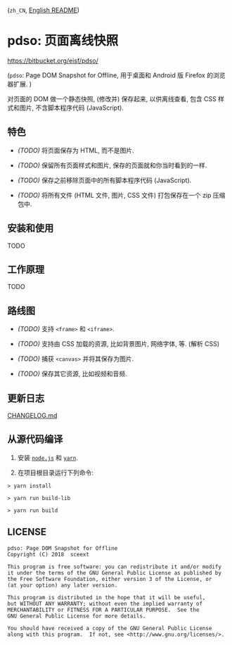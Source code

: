 <!-- README.md, pdso/ -->

(`zh_CN`, [English README](doc/en/README.md))

# pdso: 页面离线快照
<https://bitbucket.org/eisf/pdso/>

(`pdso`: Page DOM Snapshot for Offline,
 用于桌面和 Android 版 Firefox 的浏览器扩展. )

对页面的 DOM 做一个静态快照, (修改并) 保存起来, 以供离线查看,
 包含 CSS 样式和图片, 不含脚本程序代码 (JavaScript).


## 特色

+ *(TODO)* 将页面保存为 HTML, 而不是图片.

+ *(TODO)* 保留所有页面样式和图片, 保存的页面就和你当时看到的一样.

+ *(TODO)* 保存之前移除页面中的所有脚本程序代码 (JavaScript).

+ *(TODO)* 将所有文件 (HTML 文件, 图片, CSS 文件) 打包保存在一个 zip 压缩包中.


## 安装和使用

TODO


## 工作原理

TODO


## 路线图

+ *(TODO)* 支持 `<frame>` 和 `<iframe>`.

+ *(TODO)* 支持由 CSS 加载的资源, 比如背景图片, 网络字体, 等.  (解析 CSS)

+ *(TODO)* 捕获 `<canvas>` 并将其保存为图片.

+ *(TODO)* 保存其它资源, 比如视频和音频.


## 更新日志

[CHANGELOG.md](doc/zh_CN/CHANGELOG.md)


## 从源代码编译

1. 安装 [`node.js`](https://nodejs.org/en/) 和
  [`yarn`](https://yarnpkg.com/en/).

2. 在项目根目录运行下列命令:

  ```
  > yarn install

  > yarn run build-lib

  > yarn run build

  ```


## LICENSE

```
pdso: Page DOM Snapshot for Offline
Copyright (C) 2018  sceext

This program is free software: you can redistribute it and/or modify
it under the terms of the GNU General Public License as published by
the Free Software Foundation, either version 3 of the License, or
(at your option) any later version.

This program is distributed in the hope that it will be useful,
but WITHOUT ANY WARRANTY; without even the implied warranty of
MERCHANTABILITY or FITNESS FOR A PARTICULAR PURPOSE.  See the
GNU General Public License for more details.

You should have received a copy of the GNU General Public License
along with this program.  If not, see <http://www.gnu.org/licenses/>.
```
